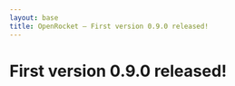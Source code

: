 ```yaml
---
layout: base
title: OpenRocket — First version 0.9.0 released!
---
```


# First version 0.9.0 released!
